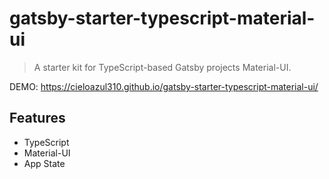 # gatsby-starter-typescript-material-ui

> A starter kit for TypeScript-based Gatsby projects Material-UI.

DEMO: https://cieloazul310.github.io/gatsby-starter-typescript-material-ui/

## Features

- TypeScript
- Material-UI
- App State

<!--
The [default Gatsby starter](https://github.com/gatsbyjs/gatsby-starter-default) converted to [TypeScript](https://www.typescriptlang.org/).

For an overview of the project structure please refer to the [Gatsby documentation - Building with Components](https://www.gatsbyjs.org/docs/building-with-components/)

Install this starter (assuming Gatsby is installed) by running from your CLI:
```
gatsby new gatsby-starter-typescript https://github.com/haysclark/gatsby-starter-typescript
```

## Deploy

[![Deploy to Netlify](https://www.netlify.com/img/deploy/button.svg)](https://app.netlify.com/start/deploy?repository=https://github.com/haysclark/gatsby-starter-typescript)
-->
